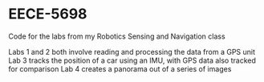 # EECE-5698
Code for the labs from my Robotics Sensing and Navigation class

Labs 1 and 2 both involve reading and processing the data from a GPS unit
Lab 3 tracks the position of a car using an IMU, with GPS data also tracked for comparison
Lab 4 creates a panorama out of a series of images
